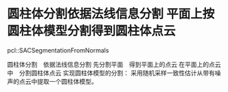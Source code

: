 # 圆柱体分割依据法线信息分割 平面上按圆柱体模型分割得到圆柱体点云

pcl::SACSegmentationFromNormals

圆柱体分割　依据法线信息分割
先分割平面　得到平面上的点云
在平面上的点云中　分割圆柱体点云
实现圆柱体模型的分割：
采用随机采样一致性估计从带有噪声的点云中提取一个圆柱体模型。
